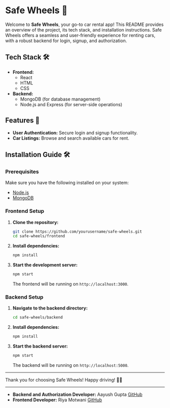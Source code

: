 
# Safe Wheels 🚗

Welcome to **Safe Wheels**, your go-to car rental app! This README provides an overview of the project, its tech stack, and installation instructions. Safe Wheels offers a seamless and user-friendly experience for renting cars, with a robust backend for login, signup, and authorization.

## Tech Stack 🛠️

- **Frontend:**
  - React
  - HTML
  - CSS
- **Backend:**
  - MongoDB (for database management)
  - Node.js and Express (for server-side operations)

## Features 🌟

- **User Authentication:** Secure login and signup functionality.
- **Car Listings:** Browse and search available cars for rent.

## Installation Guide 🛠️

### Prerequisites

Make sure you have the following installed on your system:
- [Node.js](https://nodejs.org/en/)
- [MongoDB](https://www.mongodb.com/try/download/community)

### Frontend Setup

1. **Clone the repository:**
   ```bash
   git clone https://github.com/yourusername/safe-wheels.git
   cd safe-wheels/frontend
   ```

2. **Install dependencies:**
   ```bash
   npm install
   ```

3. **Start the development server:**
   ```bash
   npm start
   ```

   The frontend will be running on `http://localhost:3000`.

### Backend Setup

1. **Navigate to the backend directory:**
   ```bash
   cd safe-wheels/backend
   ```

2. **Install dependencies:**
   ```bash
   npm install
   ```
   
3. **Start the backend server:**
   ```bash
   npm start
   ```

   The backend will be running on `http://localhost:5000`.


---

Thank you for choosing Safe Wheels! Happy driving! 🚙✨

---

- **Backend and Authorization Developer:** Aayush Gupta [GitHub](https://github.com/aayush2761)
- **Frontend Developer:** Riya Motwani [GitHub](https://github.com/Riya21motwani)
```
